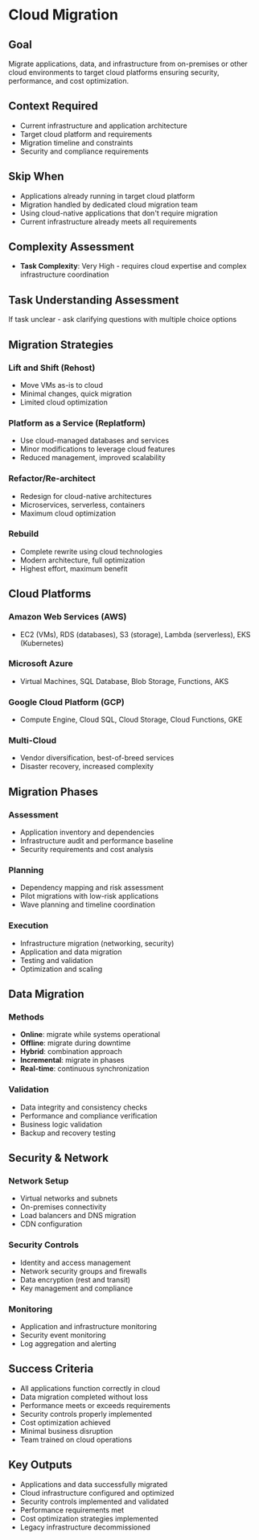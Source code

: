 # Cloud Migration

## Goal
Migrate applications, data, and infrastructure from on-premises or other cloud environments to target cloud platforms ensuring security, performance, and cost optimization.

## Context Required
- Current infrastructure and application architecture
- Target cloud platform and requirements
- Migration timeline and constraints
- Security and compliance requirements

## Skip When
- Applications already running in target cloud platform
- Migration handled by dedicated cloud migration team
- Using cloud-native applications that don't require migration
- Current infrastructure already meets all requirements

## Complexity Assessment
- **Task Complexity**: Very High - requires cloud expertise and complex infrastructure coordination

## Task Understanding Assessment
If task unclear - ask clarifying questions with multiple choice options

## Migration Strategies

### Lift and Shift (Rehost)
- Move VMs as-is to cloud
- Minimal changes, quick migration
- Limited cloud optimization

### Platform as a Service (Replatform)
- Use cloud-managed databases and services
- Minor modifications to leverage cloud features
- Reduced management, improved scalability

### Refactor/Re-architect
- Redesign for cloud-native architectures
- Microservices, serverless, containers
- Maximum cloud optimization

### Rebuild
- Complete rewrite using cloud technologies
- Modern architecture, full optimization
- Highest effort, maximum benefit

## Cloud Platforms

### Amazon Web Services (AWS)
- EC2 (VMs), RDS (databases), S3 (storage), Lambda (serverless), EKS (Kubernetes)

### Microsoft Azure
- Virtual Machines, SQL Database, Blob Storage, Functions, AKS

### Google Cloud Platform (GCP)
- Compute Engine, Cloud SQL, Cloud Storage, Cloud Functions, GKE

### Multi-Cloud
- Vendor diversification, best-of-breed services
- Disaster recovery, increased complexity

## Migration Phases

### Assessment
- Application inventory and dependencies
- Infrastructure audit and performance baseline
- Security requirements and cost analysis

### Planning
- Dependency mapping and risk assessment
- Pilot migrations with low-risk applications
- Wave planning and timeline coordination

### Execution
- Infrastructure migration (networking, security)
- Application and data migration
- Testing and validation
- Optimization and scaling

## Data Migration

### Methods
- **Online**: migrate while systems operational
- **Offline**: migrate during downtime
- **Hybrid**: combination approach
- **Incremental**: migrate in phases
- **Real-time**: continuous synchronization

### Validation
- Data integrity and consistency checks
- Performance and compliance verification
- Business logic validation
- Backup and recovery testing

## Security & Network

### Network Setup
- Virtual networks and subnets
- On-premises connectivity
- Load balancers and DNS migration
- CDN configuration

### Security Controls
- Identity and access management
- Network security groups and firewalls
- Data encryption (rest and transit)
- Key management and compliance

### Monitoring
- Application and infrastructure monitoring
- Security event monitoring
- Log aggregation and alerting

## Success Criteria
- All applications function correctly in cloud
- Data migration completed without loss
- Performance meets or exceeds requirements
- Security controls properly implemented
- Cost optimization achieved
- Minimal business disruption
- Team trained on cloud operations

## Key Outputs
- Applications and data successfully migrated
- Cloud infrastructure configured and optimized
- Security controls implemented and validated
- Performance requirements met
- Cost optimization strategies implemented
- Legacy infrastructure decommissioned 